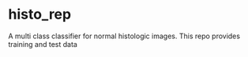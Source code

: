 # histo_rep

A multi class classifier for normal histologic images. 
This repo provides training and test data
